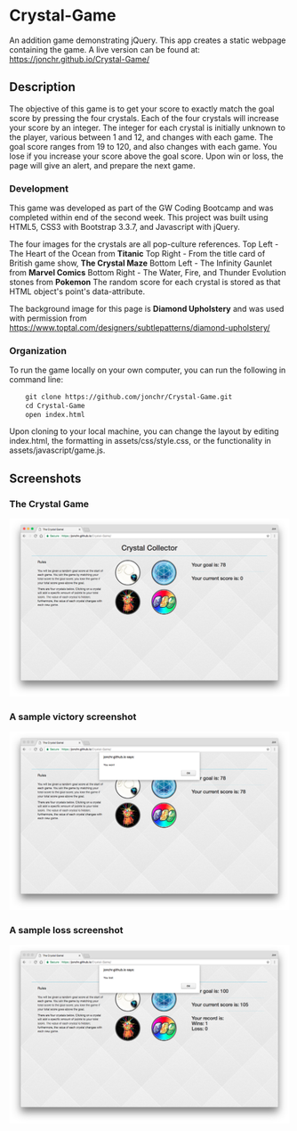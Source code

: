 # Crystal-Game
An addition game demonstrating jQuery. This app creates a static webpage containing the game. A live version can be found at: https://jonchr.github.io/Crystal-Game/

## Description

The objective of this game is to get your score to exactly match the goal score by pressing the four crystals. Each of the four crystals will increase your score by an integer. The integer for each crystal is initially unknown to the player, various between 1 and 12, and changes with each game. The goal score ranges from 19 to 120, and also changes with each game. You lose if you increase your score above the goal score. Upon win or loss, the page will give an alert, and prepare the next game.


### Development

This game was developed as part of the GW Coding Bootcamp and was completed within end of the second week. This project was built using HTML5, CSS3 with Bootstrap 3.3.7, and Javascript with jQuery.

The four images for the crystals are all pop-culture references.
	Top Left - The Heart of the Ocean from **Titanic**
	Top Right - From the title card of British game show, **The Crystal Maze**
	Bottom Left - The Infinity Gaunlet from **Marvel Comics**
	Bottom Right - The Water, Fire, and Thunder Evolution stones from **Pokemon**
The random score for each crystal is stored as that HTML object's point's data-attribute.

The background image for this page is **Diamond Upholstery** and was used with permission from https://www.toptal.com/designers/subtlepatterns/diamond-upholstery/

### Organization

To run the game locally on your own computer, you can run the following in command line:

		git clone https://github.com/jonchr/Crystal-Game.git
		cd Crystal-Game
		open index.html

Upon cloning to your local machine, you can change the layout by editing index.html, the formatting in assets/css/style.css, or the functionality in assets/javascript/game.js.

## Screenshots
### The Crystal Game
![Main Page](assets/images/main_page.png)
### A sample victory screenshot
![Winning screenshot](assets/images/win.png)
### A sample loss screenshot
![Losing screenshot](assets/images/loss.png)
